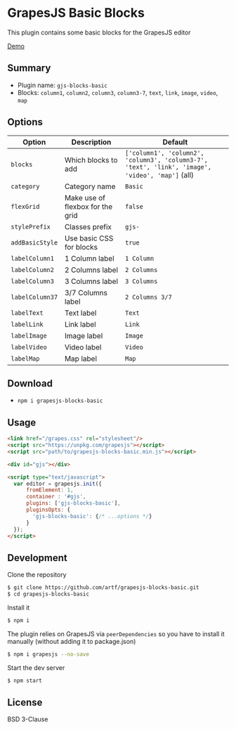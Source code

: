 # GrapesJS Basic Blocks

This plugin contains some basic blocks for the GrapesJS editor

[Demo](http://grapesjs.com/demo.html)
<br/>





## Summary

* Plugin name: `gjs-blocks-basic`
* Blocks: `column1`, `column2`, `column3`, `column3-7`, `text`, `link`, `image`, `video`, `map`





## Options

|Option|Description|Default|
|-|-|-
|`blocks`|Which blocks to add|`['column1', 'column2', 'column3', 'column3-7', 'text', 'link', 'image', 'video', 'map']` (all)|
|`category`|Category name|`Basic`|
|`flexGrid`|Make use of flexbox for the grid|`false`|
|`stylePrefix`|Classes prefix|`gjs-`|
|`addBasicStyle`|Use basic CSS for blocks|`true`|
|`labelColumn1`|1 Column label|`1 Column`|
|`labelColumn2`|2 Columns label|`2 Columns`|
|`labelColumn3`|3 Columns label|`3 Columns`|
|`labelColumn37`|3/7 Columns label|`2 Columns 3/7`|
|`labelText`|Text label|`Text`|
|`labelLink`|Link label|`Link`|
|`labelImage`|Image label|`Image`|
|`labelVideo`|Video label|`Video`|
|`labelMap`|Map label|`Map`|





## Download

* `npm i grapesjs-blocks-basic`





## Usage

```html
<link href="/grapes.css" rel="stylesheet"/>
<script src="https://unpkg.com/grapesjs"></script>
<script src="path/to/grapesjs-blocks-basic.min.js"></script>

<div id="gjs"></div>

<script type="text/javascript">
  var editor = grapesjs.init({
      fromElement: 1,
      container : '#gjs',
      plugins: ['gjs-blocks-basic'],
      pluginsOpts: {
        'gjs-blocks-basic': {/* ...options */}
      }
  });
</script>
```





## Development

Clone the repository

```sh
$ git clone https://github.com/artf/grapesjs-blocks-basic.git
$ cd grapesjs-blocks-basic
```

Install it

```sh
$ npm i
```

The plugin relies on GrapesJS via `peerDependencies` so you have to install it manually (without adding it to package.json)

```sh
$ npm i grapesjs --no-save
```

Start the dev server

```sh
$ npm start
```





## License

BSD 3-Clause
